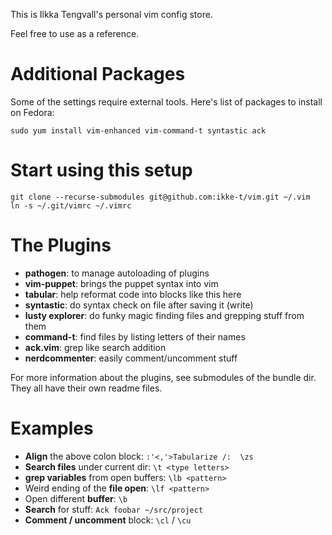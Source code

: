 This is Ilkka Tengvall's personal vim config store.

Feel free to use as a reference.

Additional Packages
===================

Some of the settings require external tools. Here's list of packages to install on Fedora:

`sudo yum install vim-enhanced vim-command-t syntastic ack`


Start using this setup
======================

```
git clone --recurse-submodules git@github.com:ikke-t/vim.git ~/.vim
ln -s ~/.git/vimrc ~/.vimrc
```

The Plugins
===========

- **pathogen**:        to manage autoloading of plugins
- **vim-puppet**:      brings the puppet syntax into vim
- **tabular**:         help reformat code into blocks like this here
- **syntastic**:       do syntax check on file after saving it (write)
- **lusty explorer**:  do funky magic finding files and grepping stuff from them
- **command-t**:       find files by listing letters of their names
- **ack.vim**:         grep like search addition
- **nerdcommenter**:   easily comment/uncomment stuff

For more information about the plugins, see submodules of the bundle dir.
They all have their own readme files.


Examples
========

- **Align** the above colon block:       `:'<,'>Tabularize /:  \zs`
- **Search files** under current dir:    `\t <type letters>`
- **grep variables** from open buffers:  `\lb <pattern>`
- Weird ending of the **file open**:     `\lf <pattern>`
- Open different **buffer**:             `\b`
- **Search** for stuff:                  `Ack foobar ~/src/project`
- **Comment / uncomment** block:         `\cl` / `\cu`


